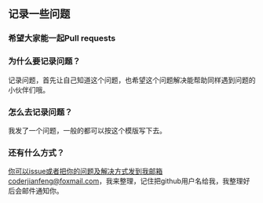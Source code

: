 ## 记录一些问题
### 希望大家能一起Pull requests

### 为什么要记录问题？
记录问题，首先让自己知道这个问题，也希望这个问题解决能帮助同样遇到问题的小伙伴们哦。

### 怎么去记录问题？
我发了一个问题，一般的都可以按这个模版写下去。

### 还有什么方式？
你可以issue或者把你的问题及解决方式发到我邮箱coderjianfeng@foxmail.com，我来整理，记住把github用户名给我，我整理好后会邮件通知你。



